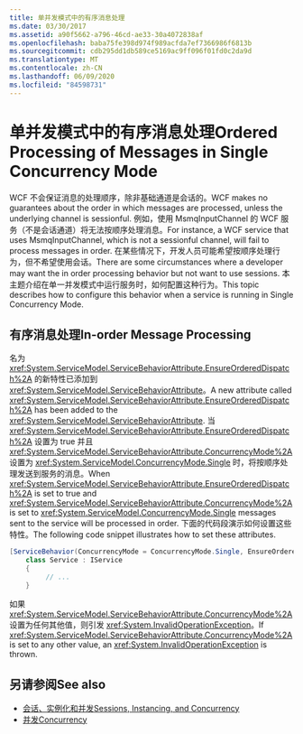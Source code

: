 ```yaml
---
title: 单并发模式中的有序消息处理
ms.date: 03/30/2017
ms.assetid: a90f5662-a796-46cd-ae33-30a4072838af
ms.openlocfilehash: baba75fe398d974f989acfda7ef7366986f6813b
ms.sourcegitcommit: cdb295dd1db589ce5169ac9ff096f01fd0c2da9d
ms.translationtype: MT
ms.contentlocale: zh-CN
ms.lasthandoff: 06/09/2020
ms.locfileid: "84598731"
---
```

# <a name="ordered-processing-of-messages-in-single-concurrency-mode"></a><span data-ttu-id="9c07b-102">单并发模式中的有序消息处理</span><span class="sxs-lookup"><span data-stu-id="9c07b-102">Ordered Processing of Messages in Single Concurrency Mode</span></span>
<span data-ttu-id="9c07b-103">WCF 不会保证消息的处理顺序，除非基础通道是会话的。</span><span class="sxs-lookup"><span data-stu-id="9c07b-103">WCF makes no guarantees about the order in which messages are processed, unless the underlying channel is sessionful.</span></span>  <span data-ttu-id="9c07b-104">例如，使用 MsmqInputChannel 的 WCF 服务（不是会话通道）将无法按顺序处理消息。</span><span class="sxs-lookup"><span data-stu-id="9c07b-104">For instance, a WCF service that uses MsmqInputChannel, which is not a sessionful channel, will fail to process messages in order.</span></span> <span data-ttu-id="9c07b-105">在某些情况下，开发人员可能希望按顺序处理行为，但不希望使用会话。</span><span class="sxs-lookup"><span data-stu-id="9c07b-105">There are some circumstances where a developer may want the in order processing behavior but not want to use sessions.</span></span> <span data-ttu-id="9c07b-106">本主题介绍在单一并发模式中运行服务时，如何配置这种行为。</span><span class="sxs-lookup"><span data-stu-id="9c07b-106">This topic describes how to configure this behavior when a service is running in Single Concurrency Mode.</span></span>  
  
## <a name="in-order-message-processing"></a><span data-ttu-id="9c07b-107">有序消息处理</span><span class="sxs-lookup"><span data-stu-id="9c07b-107">In-order Message Processing</span></span>  
 <span data-ttu-id="9c07b-108">名为 <xref:System.ServiceModel.ServiceBehaviorAttribute.EnsureOrderedDispatch%2A> 的新特性已添加到 <xref:System.ServiceModel.ServiceBehaviorAttribute>。</span><span class="sxs-lookup"><span data-stu-id="9c07b-108">A new attribute called <xref:System.ServiceModel.ServiceBehaviorAttribute.EnsureOrderedDispatch%2A> has been added to the <xref:System.ServiceModel.ServiceBehaviorAttribute>.</span></span> <span data-ttu-id="9c07b-109">当 <xref:System.ServiceModel.ServiceBehaviorAttribute.EnsureOrderedDispatch%2A> 设置为 true 并且<xref:System.ServiceModel.ServiceBehaviorAttribute.ConcurrencyMode%2A> 设置为 <xref:System.ServiceModel.ConcurrencyMode.Single> 时，将按顺序处理发送到服务的消息。</span><span class="sxs-lookup"><span data-stu-id="9c07b-109">When <xref:System.ServiceModel.ServiceBehaviorAttribute.EnsureOrderedDispatch%2A> is set to true and <xref:System.ServiceModel.ServiceBehaviorAttribute.ConcurrencyMode%2A> is set to <xref:System.ServiceModel.ConcurrencyMode.Single> messages sent to the service will be processed in order.</span></span> <span data-ttu-id="9c07b-110">下面的代码段演示如何设置这些特性。</span><span class="sxs-lookup"><span data-stu-id="9c07b-110">The following code snippet illustrates how to set these attributes.</span></span>  
  
```csharp
[ServiceBehavior(ConcurrencyMode = ConcurrencyMode.Single, EnsureOrderedDispatch = true )]  
    class Service : IService  
    {  
         // ...  
    }  
```  
  
 <span data-ttu-id="9c07b-111">如果 <xref:System.ServiceModel.ServiceBehaviorAttribute.ConcurrencyMode%2A> 设置为任何其他值，则引发 <xref:System.InvalidOperationException>。</span><span class="sxs-lookup"><span data-stu-id="9c07b-111">If <xref:System.ServiceModel.ServiceBehaviorAttribute.ConcurrencyMode%2A> is set to any other value, an <xref:System.InvalidOperationException> is thrown.</span></span>  
  
## <a name="see-also"></a><span data-ttu-id="9c07b-112">另请参阅</span><span class="sxs-lookup"><span data-stu-id="9c07b-112">See also</span></span>

- [<span data-ttu-id="9c07b-113">会话、实例化和并发</span><span class="sxs-lookup"><span data-stu-id="9c07b-113">Sessions, Instancing, and Concurrency</span></span>](sessions-instancing-and-concurrency.md)
- [<span data-ttu-id="9c07b-114">并发</span><span class="sxs-lookup"><span data-stu-id="9c07b-114">Concurrency</span></span>](../samples/concurrency.md)
